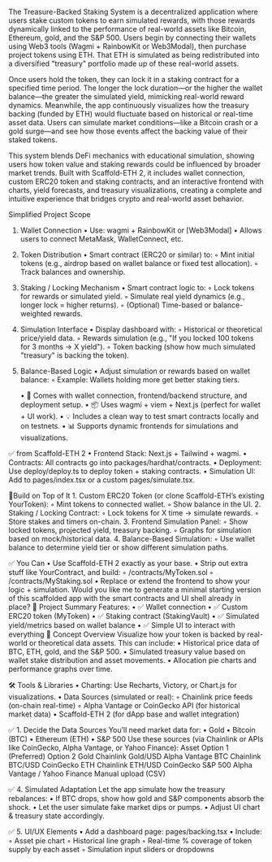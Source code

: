 The Treasure-Backed Staking System is a decentralized application where users stake custom tokens to earn simulated rewards, 
with those rewards dynamically linked to the performance of real-world assets like Bitcoin, Ethereum, gold, and the S&P 500. 
Users begin by connecting their wallets using Web3 tools (Wagmi + RainbowKit or Web3Modal), then purchase project tokens using ETH. 
That ETH is simulated as being redistributed into a diversified "treasury" portfolio made up of these real-world assets.

Once users hold the token, they can lock it in a staking contract for a specified time period. The longer the lock duration—or 
the higher the wallet balance—the greater the simulated yield, mimicking real-world reward dynamics. Meanwhile, the app continuously 
visualizes how the treasury backing (funded by ETH) would fluctuate based on historical or real-time asset data. Users can simulate market 
conditions—like a Bitcoin crash or a gold surge—and see how those events affect the backing value of their staked tokens.

This system blends DeFi mechanics with educational simulation, showing users how token value and staking rewards could be influenced by 
broader market trends. Built with Scaffold-ETH 2, it includes wallet connection, custom ERC20 token and staking contracts, and an interactive 
frontend with charts, yield forecasts, and treasury visualizations, creating a complete and intuitive experience that bridges crypto and real-world asset behavior.

Simplified Project Scope
1. Wallet Connection
    • Use: wagmi + RainbowKit or [Web3Modal]
    • Allows users to connect MetaMask, WalletConnect, etc.
2. Token Distribution
    • Smart contract (ERC20 or similar) to:
        ◦ Mint initial tokens (e.g., airdrop based on wallet balance or fixed test allocation).
        ◦ Track balances and ownership.
3. Staking / Locking Mechanism
    • Smart contract logic to:
        ◦ Lock tokens for rewards or simulated yield.
        ◦ Simulate real yield dynamics (e.g., longer lock = higher returns).
        ◦ (Optional) Time-based or balance-weighted rewards.
4. Simulation Interface
    • Display dashboard with:
        ◦ Historical or theoretical price/yield data.
        ◦ Rewards simulation (e.g., "If you locked 100 tokens for 3 months → X yield").
        ◦ Token backing (show how much simulated "treasury" is backing the token).
5. Balance-Based Logic
    • Adjust simulation or rewards based on wallet balance:
        ◦ Example: Wallets holding more get better staking tiers.


    • 🚀 Comes with wallet connection, frontend/backend structure, and deployment setup.
    • 📦 Uses wagmi + viem + Next.js (perfect for wallet + UI work).
    • 💡 Includes a clean way to test smart contracts locally and on testnets.
    • 📊 Supports dynamic frontends for simulations and visualizations.

✅ from Scaffold-ETH 2
    • Frontend Stack: Next.js + Tailwind + wagmi.
    • Contracts: All contracts go into packages/hardhat/contracts.
    • Deployment: Use deploy/deploy.ts to deploy token + staking contracts.
    • Simulation UI: Add to pages/index.tsx or a custom pages/simulate.tsx.

🧱Build on Top of It
    1. Custom ERC20 Token (or clone Scaffold-ETH’s existing YourToken):
        ◦ Mint tokens to connected wallet.
        ◦ Show balance in the UI.
    2. Staking / Locking Contract:
        ◦ Lock tokens for X time → simulate rewards.
        ◦ Store stakes and timers on-chain.
    3. Frontend Simulation Panel:
        ◦ Show locked tokens, projected yield, treasury backing.
        ◦ Graphs for simulation based on mock/historical data.
    4. Balance-Based Simulation:
        ◦ Use wallet balance to determine yield tier or show different simulation paths.

✅ You Can 
    • Use Scaffold-ETH 2 exactly as your base.
    • Strip out extra stuff like YourContract, and build:
        ◦ /contracts/MyToken.sol
        ◦ /contracts/MyStaking.sol
    • Replace or extend the frontend to show your logic + simulation.
Would you like me to generate a minimal starting version of this scaffolded app with the smart contracts and UI shell already in place?
🧱 Project Summary
Features:
    • ✅ Wallet connection
    • ✅ Custom ERC20 token (MyToken)
    • ✅ Staking contract (StakingVault)
    • ✅ Simulated yield/metrics based on wallet balance
    • ✅ Simple UI to interact with everything
🧠 Concept Overview
Visualize how your token is backed by real-world or theoretical data assets. This can include:
    • Historical price data of BTC, ETH, gold, and the S&P 500.
    • Simulated treasury value based on wallet stake distribution and asset movements.
    • Allocation pie charts and performance graphs over time.

🛠️ Tools & Libraries
    • Charting: Use Recharts, Victory, or Chart.js for visualizations.
    • Data Sources (simulated or real):
        ◦ Chainlink price feeds (on-chain real-time)
        ◦ Alpha Vantage or CoinGecko API (for historical market data)
    • Scaffold-ETH 2 (for dApp base and wallet integration)

✅ 1. Decide the Data Sources
You’ll need market data for:
    • Gold
    • Bitcoin (BTC)
    • Ethereum (ETH)
    • S&P 500
Use these sources (via Chainlink or APIs like CoinGecko, Alpha Vantage, or Yahoo Finance):
Asset
Option 1 (Preferred)
Option 2
Gold
Chainlink Gold/USD
Alpha Vantage
BTC
Chainlink BTC/USD
CoinGecko
ETH
Chainlink ETH/USD
CoinGecko
S&P 500
Alpha Vantage / Yahoo Finance
Manual upload (CSV)


✅ 4. Simulated Adaptation
Let the app simulate how the treasury rebalances:
    • If BTC drops, show how gold and S&P components absorb the shock.
    • Let the user simulate fake market dips or pumps.
    • Adjust UI chart & treasury state accordingly.

✅ 5. UI/UX Elements
    • Add a dashboard page: pages/backing.tsx
    • Include:
        ◦ Asset pie chart
        ◦ Historical line graph
        ◦ Real-time % coverage of token supply by each asset
        ◦ Simulation input sliders or dropdowns
